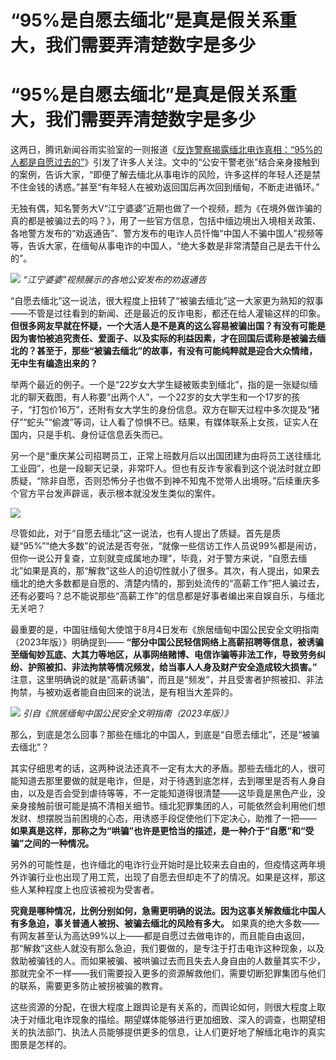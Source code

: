 # “95%是自愿去缅北”是真是假关系重大，我们需要弄清楚数字是多少

# “95%是自愿去缅北”是真是假关系重大，我们需要弄清楚数字是多少

这两日，腾讯新闻谷雨实验室的一则报道《[反诈警察揭露缅北电诈真相：“95%的人都是自愿过去的”](https://new.qq.com/rain/a/20230828A07XCS00)》引发了许多人关注。文中的“公安干警老张”结合亲身接触到的案例，告诉大家，“即便了解去缅北从事电诈的风险，许多这样的年轻人还是禁不住金钱的诱惑。”甚至“有年轻人在被劝返回国后再次回到缅甸，不断走进循环。”

无独有偶，知名警务大V“江宁婆婆”近期也做了一个视频，题为《在境外做诈骗的真的都是被骗过去的吗？》，用了一些官方信息，包括中缅边境出入境相关政策、各地警方发布的“劝返通告”、警方发布的电诈人员忏悔“中国人不骗中国人”视频等等，告诉大家，在缅甸从事电诈的中国人，“绝大多数是非常清楚自己是去干什么的”。

![](https://inews.gtimg.com/news_bt/O5X4T62yHQKOrRjDySsETEybBRqgSESyubDNGIVAWAViIAA/1000)
_“江宁婆婆”视频展示的各地公安发布的劝返通告_

“自愿去缅北”这一说法，很大程度上扭转了“被骗去缅北”这一大家更为熟知的叙事——不管是过往看到的新闻、还是最近的反诈电影，都还在给人灌输这样的印象。
**但很多网友早就在怀疑，一个大活人是不是真的这么容易被骗出国？有没有可能是因为害怕被追究责任、爱面子、以及实际的利益因素，才在回国后谎称是被骗去缅北的？甚至于，那些“被骗去缅北”的故事，有没有可能纯粹就是迎合大众情绪，无中生有编造出来的？**

举两个最近的例子。一个是“22岁女大学生疑被贩卖到缅北”，指的是一张疑似缅北的聊天截图，有人称要“出两个人”，一个22岁的女大学生和一个17岁的孩子，“打包价16万”，还附有女大学生的身份信息。双方在聊天过程中多次提及“猪仔”“蛇头”“偷渡”等词，让人看了惊惧不已。结果，有媒体联系上女孩，证实人在国内，只是手机、身份证信息丢失而已。

另一个是“重庆某公司招聘员工，正常上班数月后以出国团建为由将员工送往缅北工业园”，也是一段聊天记录，非常吓人。但也有反诈专家看到这个说法时就立即质疑，“除非自愿，否则恐怖分子也做不到神不知鬼不觉带人出境呀。”后续重庆多个官方平台发声辟谣，表示根本就没发生类似的案件。

![](https://inews.gtimg.com/news_bt/O091Tt_8HcwW4tLx2WzXy0MZPj5kD1W5rEI6rtHx9S6lsAA/1000)

尽管如此，对于“自愿去缅北”这一说法，也有人提出了质疑。首先是质疑“95%”“绝大多数”的说法是否夸张，“就像一些信访工作人员说99%都是闹访，但你一说公开复查，立刻就变成属地办理”，毕竟，对于警方来说，“自愿去缅北”如果是真的，那“解救”这些人的迫切性就小了很多。其次，有人提出，如果去缅北的绝大多数都是自愿的、清楚内情的，那到处流传的“高薪工作”把人骗过去，还有必要吗？总不能说那些“高薪工作”的信息都是好事者编出来自娱自乐，与缅北无关吧？

最重要的是，中国驻缅甸大使馆于8月4日发布《旅居缅甸中国公民安全文明指南（2023年版）》明确提到——
**“部分中国公民轻信网络上高薪招聘等信息，被诱骗至缅甸妙瓦底、大其力等地区，从事网络赌博、电信诈骗等非法工作，导致劳务纠纷、护照被扣、非法拘禁等情况频发，给当事人人身及财产安全造成较大损害。”**
注意，这里明确说的就是“高薪诱骗”，而且是“频发”，并且受害者护照被扣、非法拘禁，与被劝返者能自由回来的说法，是有相当大差异的。

![](https://inews.gtimg.com/news_bt/OyGXtK6QHVbLBO70Y-cKbaJnwBX3STpWLd7AieVTCHDTsAA/1000)
_引自《旅居缅甸中国公民安全文明指南（2023年版）》_

那么，到底是怎么回事？那些在缅北的中国人，到底是“自愿去缅北”，还是“被骗去缅北”？

其实仔细思考的话，这两种说法还真不一定有太大的矛盾。那些去缅北的人，很可能知道去那里要做的就是电诈，但是，对于待遇到底怎样，去到哪里是否有人身自由，以及是否会受到虐待等等，不一定能知道得很清楚——这毕竟是黑色产业，没亲身接触前很可能是搞不清相关细节。缅北犯罪集团的人，可能依然会利用他们想发财、想摆脱当前困境的心态，用诱惑手段促使他们下定决心，助推了一把——
**如果真是这样，那称之为“哄骗”也许是更恰当的描述，是一种介于“自愿”和“受骗”之间的一种情况。**

另外的可能性是，也许缅北的电诈行业开始时是比较来去自由的，但疫情这两年境外诈骗行业也出现了用工荒，出现了自愿去但却走不了的情况。如果是这样，那这些人某种程度上也应该被视为受害者。

**究竟是哪种情况，比例分别如何，急需更明确的说法。因为这事关解救缅北中国人有多急迫，事关普通人被拐、被骗去缅北的风险有多大。**
如果真的绝大多数——有网友甚至认为高达99%以上——都是自愿过去做电诈的，而且能自由返回，那“解救”这些人就没有那么急迫，我们要做的，是专注于打击电诈这种现象，以及救助被骗钱的人。而如果被骗、被哄骗过去而且失去人身自由的人数量其实不少，那就完全不一样——我们需要投入更多的资源解救他们，需要切断犯罪集团与他们的联系，需要更多防止被拐被骗的教育。

这些资源的分配，在很大程度上跟舆论是有关系的，而舆论如何，则很大程度上取决于对缅北电诈现象的描绘。期望媒体能够进行更加细致、深入的调查，也期望相关的执法部门、执法人员能够提供更多的信息，让人们更好地了解缅北电诈的真实图景是怎样的。

